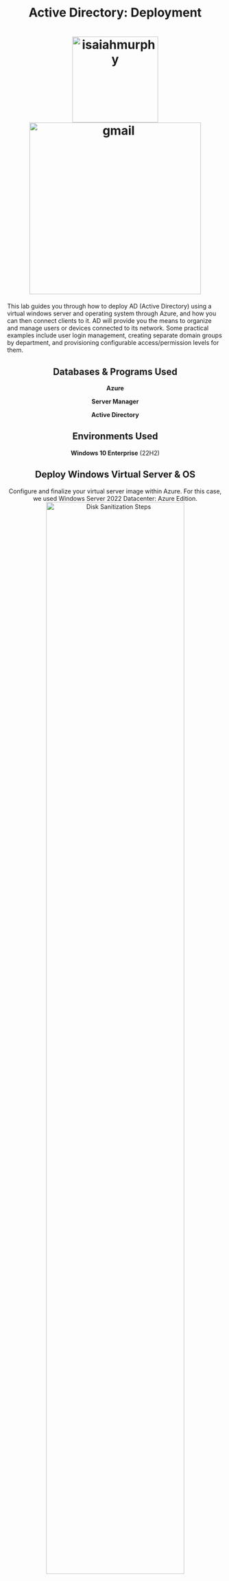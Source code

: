 <h1 align="center">Active Directory: Deployment</h1>

<h1 align="center" a href="https://upload.wikimedia.org/wikipedia/commons/f/fa/Microsoft_Azure.svg" target="blank"><img align="middle" src="https://upload.wikimedia.org/wikipedia/commons/f/fa/Microsoft_Azure.svg" alt="isaiahmurphy" height="200" width="200" /></a>
<a href="https://github.com/user-attachments/assets/58f5815e-7a62-46cb-8aa6-e12bb01f6ccc" target="blank"><img align="middle" src="https://github.com/user-attachments/assets/58f5815e-7a62-46cb-8aa6-e12bb01f6ccc" alt="gmail" height="400" width="400" /></a>
</h1>

This lab guides you through how to deploy AD (Active Directory) using a virtual windows server and operating system through Azure, and how you can then connect clients to it. AD will provide you the means to organize and manage users or devices connected to its network. Some practical examples include user login management, creating separate domain groups by department, and provisioning configurable access/permission levels for them.
<br/>


<h2 align="center">Databases & Programs Used</h2>
<p align="center">
<b>Azure</b>
 <p align="center">
<b>Server Manager</b>
<p align="center">
<b>Active Directory</b>

<h2 align="center">Environments Used </h2>
<p align="center">
<b>Windows 10 Enterprise</b> (22H2)

<h2 align="center">Deploy Windows Virtual Server & OS</h2>

<p align="center">
Configure and finalize your virtual server image within Azure. For this case, we used Windows Server 2022 Datacenter: Azure Edition.<br/>
<img src="https://github.com/user-attachments/assets/1fd262c5-8051-4d2a-ae37-1754bcad15cd" height="80%" width="80%" alt="Disk Sanitization Steps"/>
<br />
<br />
 
<p align="center"><i>
Note: Be sure to direct your Windows OS VM to the same virtual network as your server VM!</i><br/>
<img src="https://github.com/user-attachments/assets/dca4db4a-c69c-4e04-b480-5ade8ce31e4a" height="80%" width="80%" alt="Disk Sanitization Steps"/>
<br />
<br />

<p align="center"> Configure and finalize your virtual OS. 

<p align="center"><i>(Notice no virtual network was created here, since we're using the one created by the virtual server and don't need another.)</i><br/>
<img src="https://github.com/user-attachments/assets/9bcf9d71-3213-4556-a14e-62121b533727" height="80%" width="80%" alt="Disk Sanitization Steps"/>
<br />
<br />

<h2 align="center">Configure Private IP Address & DNS Settings</h2>

<p align="center"> Return to Azure and set the virtual server's private IP address to static. <br>This will prepare the virtual Windows OS client to connect to Active Directory.<br/>
<img src="https://github.com/user-attachments/assets/c534f0cd-20c3-4bd3-a8ea-d04daae58e06" height="80%" width="80%" alt="Disk Sanitization Steps"/>
<br />
<br />

<p align="center"> Navigate to the Windows client VM, access network settings and customize the DNS server to the private IP address of virtual server client.<br/>
<img src="https://github.com/user-attachments/assets/b766b965-0bbd-4580-83ba-49ab616c8d62" height="80%" width="80%" alt="Disk Sanitization Steps"/>
<br />
<br />
<h2 align="center">Installing Active Directory</h2>
<p align="center"> Install ADDS (Active Directory Domain Services) in Server Manager from your virtual server.<br/>
<img src="https://github.com/user-attachments/assets/e8ca9648-a0f2-412e-92a3-d8d513c28be4" height="80%" width="80%" alt="Disk Sanitization Steps"/>
<br />
<br />

<h2 align="center">Installing the domain server</h2>
<p align="center">
 Click on the flag icon in the top right and promote the server to a domain controller. <br/>
<img src="https://github.com/user-attachments/assets/488d036b-2df8-4bc6-836e-4e58f6f7fc7d" height="80%" width="80%" alt="Disk Sanitization Steps"/>
<br />
<br />

<p align="center"> Create or specify domain name. For this lab, we added a new forest. Click through the following fields and finalize the controller installation!<br/>
<img src="https://github.com/user-attachments/assets/64b6f2fb-390e-4969-8b5d-5200f4ad9fac" height="80%" width="80%" alt="Disk Sanitization Steps"/>
<br />
<br />

<p align="center"> Launch Active Directory to confirm proper installation.<br/>
<p align="center">
 <i>(We optionally created folders (Organizational Units) to organize clients, administrators, or groups.)</i>
<img src="https://github.com/user-attachments/assets/76f4ec07-4828-4e1f-b4ce-3432b867314e" height="80%" width="80%" alt="Disk Sanitization Steps"/>
<br />
<br />

<p align="center"> Switch to virtual Windows OS client and make it a member of your newly created forest domain.
 
 <p align="center"> <i>Right click Windows icon > System > Rename My Pc (advanced) > Computer Name > Change > Member Of, Domain:</i>
 <br/>
   <p align="center"><i>(You will need the sign-in information from your virtual server client to finalize this.)</i><br/>
<br />
<br />
<img src="https://github.com/user-attachments/assets/1ad058bf-e16c-4128-8c36-c7dac316ec45" height="80%" width="80%" alt="Disk Sanitization Steps"/>
</p>

<p align="center"> Return to virtual server client, launch Active Directory, confirm your added member client exists within the database.<br/>
<img src="https://github.com/user-attachments/assets/14b67382-c8bf-45a3-8d8c-23c1c6ec15b9" height="80%" width="80%" alt="Disk Sanitization Steps"/>
<br />
<br />

<!--
 ```diff
- text in red
+ text in green
! text in orange
# text in gray
@@ text in purple (and bold)@@
```
--!>
